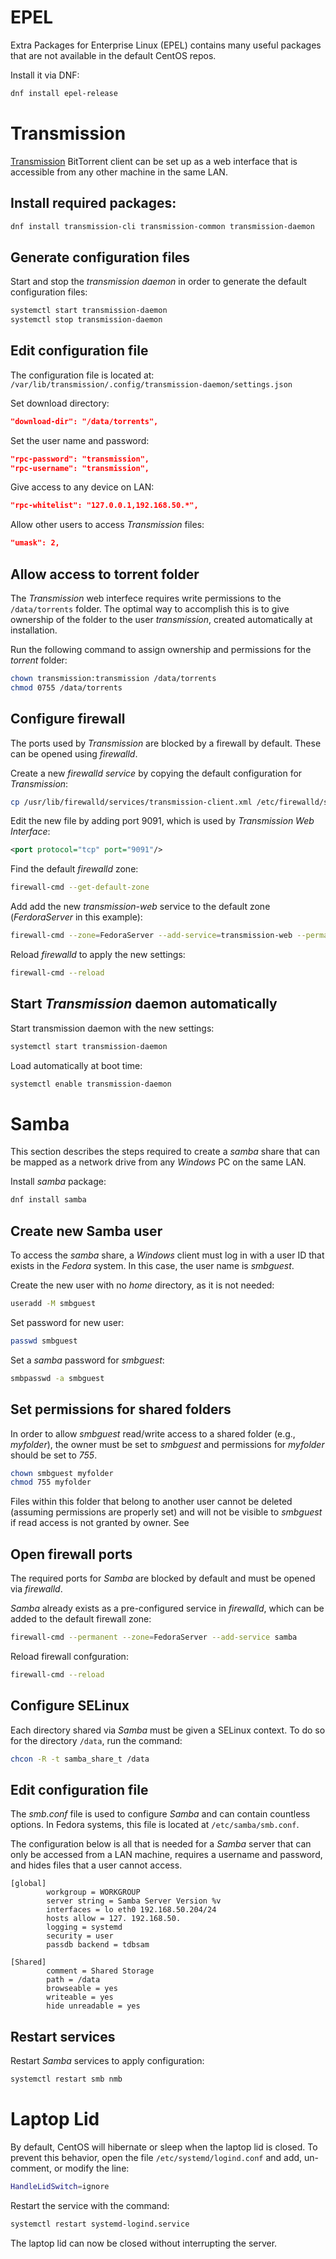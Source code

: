 # EPEL
Extra Packages for Enterprise Linux (EPEL) contains many useful packages that are not available in the default CentOS repos.

Install it via DNF:
```bash
dnf install epel-release
```

# Transmission
[Transmission](https://transmissionbt.com/) BitTorrent client
can be set up as a web interface that is accessible from any other
machine in the same LAN.

## Install required packages:
```bash
dnf install transmission-cli transmission-common transmission-daemon
```

## Generate configuration files
Start and stop the *transmission daemon* in order to generate the default configuration files:
```bash
systemctl start transmission-daemon
systemctl stop transmission-daemon
```

## Edit configuration file
The configuration file is located at:
`/var/lib/transmission/.config/transmission-daemon/settings.json`

Set download directory:
```json
"download-dir": "/data/torrents",
```

Set the user name and password:
```json
"rpc-password": "transmission",
"rpc-username": "transmission",
```

Give access to any device on LAN:
```json
"rpc-whitelist": "127.0.0.1,192.168.50.*",
```

Allow other users to access *Transmission* files:
```json
"umask": 2,
```

## Allow access to torrent folder
The *Transmission* web interfece requires write permissions to the `/data/torrents` folder.
The optimal way to accomplish this is to give ownership of the folder to the user *transmission*,
created automatically at installation.

Run the following command to assign ownership and permissions for the *torrent* folder:
```bash
chown transmission:transmission /data/torrents
chmod 0755 /data/torrents
```

## Configure firewall
The ports used by *Transmission* are blocked by a firewall by default. These can be opened using
*firewalld*.

Create a new *firewalld service* by copying the default configuration for *Transmission*:
```bash
cp /usr/lib/firewalld/services/transmission-client.xml /etc/firewalld/services/transmission-web.xml
```
Edit the new file by adding port 9091, which is used by *Transmission Web Interface*:
```xml
<port protocol="tcp" port="9091"/>
```

Find the default *firewalld* zone:
```bash
firewall-cmd --get-default-zone
```

Add add the new *transmission-web* service to the default zone (*FerdoraServer* in this example):
```bash
firewall-cmd --zone=FedoraServer --add-service=transmission-web --permanent
```

Reload *firewalld* to apply the new settings:
```bash
firewall-cmd --reload
```

## Start *Transmission* daemon automatically
Start transmission daemon with the new settings:
```bash
systemctl start transmission-daemon
```
Load automatically at boot time:
```bash
systemctl enable transmission-daemon
```

# Samba
This section describes the steps required to create a *samba* share that can
be mapped as a network drive from any *Windows* PC on the same LAN.

Install *samba* package:
```bash
dnf install samba
```

## Create new Samba user
To access the *samba* share, a *Windows* client must log in with a user ID
that exists in the *Fedora* system. In this case, the user name is
*smbguest*.

Create the new user with no *home* directory, as it is not
needed:
```bash
useradd -M smbguest
```

Set password for new user:
```bash
passwd smbguest
```

Set a *samba* password for *smbguest*:
```bash
smbpasswd -a smbguest
```

## Set permissions for shared folders
In order to allow *smbguest* read/write access to a shared folder
(e.g., *myfolder*), the owner must be set to *smbguest* and permissions for
*myfolder* should be set to *755*.

```bash
chown smbguest myfolder
chmod 755 myfolder
```

Files within this folder that belong to another user cannot be deleted
(assuming permissions are properly set) and will not be visible to *smbguest*
if read access is not granted by owner. See 

## Open firewall ports
The required ports for *Samba* are blocked by default and must be opened via
*firewalld*.

*Samba* already exists as a
pre-configured service in *firewalld*, which can be added to
the default firewall zone:
```bash
firewall-cmd --permanent --zone=FedoraServer --add-service samba
```

Reload firewall confguration:
```bash
firewall-cmd --reload
```

## Configure SELinux
Each directory shared via *Samba* must be given a SELinux context. To do so for the directory `/data`, run the command:
```bash
chcon -R -t samba_share_t /data
```

## Edit configuration file

The *smb.conf* file is used to configure *Samba* and can contain countless
options. In Fedora systems, this file is located at `/etc/samba/smb.conf`.

The configuration below is all that is needed for a *Samba* server that can
only be accessed from a LAN machine, requires a username and password, and
hides files that a user cannot access.

```
[global]
        workgroup = WORKGROUP
        server string = Samba Server Version %v
        interfaces = lo eth0 192.168.50.204/24
        hosts allow = 127. 192.168.50.
        logging = systemd
        security = user
        passdb backend = tdbsam

[Shared]
        comment = Shared Storage
        path = /data
        browseable = yes
        writeable = yes
        hide unreadable = yes
```

## Restart services
Restart *Samba* services to apply configuration:
```bash
systemctl restart smb nmb
```

# Laptop Lid
By default, CentOS will hibernate or sleep when the laptop lid is closed. To prevent this behavior, open the file `/etc/systemd/logind.conf` and add, un-comment, or modify the line:
```bash
HandleLidSwitch=ignore
```
Restart the service with the command:
```bash
systemctl restart systemd-logind.service
```
The laptop lid can now be closed without interrupting the server.